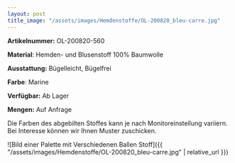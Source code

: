 ```yaml
---
layout: post
title_image: "/assets/images/Hemdenstoffe/OL-200820_bleu-carre.jpg"
---
```


**Artikelnummer:** OL-200820-560

**Material**: Hemden- und Blusenstoff 100% Baumwolle

**Ausstattung:** Bügelleicht, Bügelfrei

**Farbe**: Marine

**Verfügbar:** Ab Lager

**Mengen:** Auf Anfrage

Die Farben des abgebilten Stoffes kann je nach Monitoreinstellung variiern. Bei Interesse können wir Ihnen Muster zuschicken.


![Bild einer Palette mit Verschiedenen Ballen Stoff]({{ "/assets/images/Hemdenstoffe/OL-200820_bleu-carre.jpg" | relative_url }})


